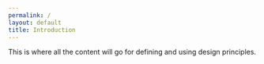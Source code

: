 ```yaml
---
permalink: /
layout: default
title: Introduction
---
```

This is where all the content will go for defining and using design principles. 
